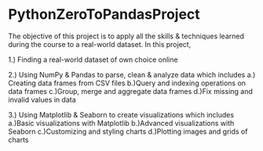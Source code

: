 # PythonZeroToPandasProject


The objective of this project is to apply all the skills & techniques learned during the course to a real-world dataset. In this project,

1.) Finding a real-world dataset of own choice online

2.) Using NumPy & Pandas to parse, clean & analyze data which includes 
     a.) Creating data frames from CSV files 
     b.)Query and indexing operations on data frames 
     c.)Group, merge and aggregate data frames 
     d.)Fix missing and invalid values in data

3.) Using Matplotlib & Seaborn to create visualizations which includes
     a.)Basic visualizations with Matplotlib 
     b.)Advanced visualizations with Seaborn 
     c.)Customizing and styling charts 
     d.)Plotting images and grids of charts
